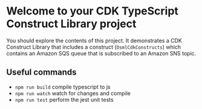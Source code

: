 # Welcome to your CDK TypeScript Construct Library project

You should explore the contents of this project. It demonstrates a CDK Construct Library that includes a construct (`OsmlCdkConstructs`)
which contains an Amazon SQS queue that is subscribed to an Amazon SNS topic.

## Useful commands

* `npm run build`   compile typescript to js
* `npm run watch`   watch for changes and compile
* `npm run test`    perform the jest unit tests
